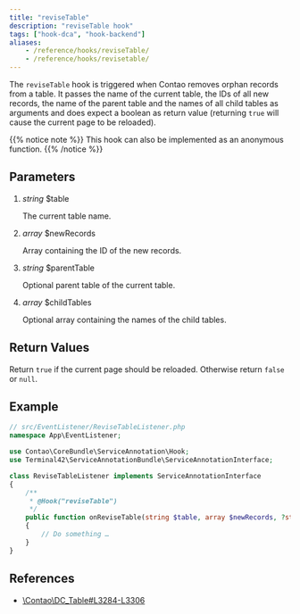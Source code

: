 ```yaml
---
title: "reviseTable"
description: "reviseTable hook"
tags: ["hook-dca", "hook-backend"]
aliases:
    - /reference/hooks/reviseTable/
    - /reference/hooks/revisetable/
---
```



The `reviseTable` hook is triggered when Contao removes orphan records from a
table. It passes the name of the current table, the IDs of all new records, the
name of the parent table and the names of all child tables as arguments and
does expect a boolean as return value (returning `true` will cause the current
page to be reloaded).


{{% notice note %}}
This hook can also be implemented as an anonymous function.
{{% /notice %}}


## Parameters

1. *string* $table

    The current table name.

2. *array* $newRecords

    Array containing the ID of the new records.

3. *string* $parentTable

    Optional parent table of the current table.

4. *array* $childTables

    Optional array containing the names of the child tables.


## Return Values

Return `true` if the current page should be reloaded. Otherwise return `false` or `null`.


## Example

```php
// src/EventListener/ReviseTableListener.php
namespace App\EventListener;

use Contao\CoreBundle\ServiceAnnotation\Hook;
use Terminal42\ServiceAnnotationBundle\ServiceAnnotationInterface;

class ReviseTableListener implements ServiceAnnotationInterface
{
    /**
     * @Hook("reviseTable")
     */
    public function onReviseTable(string $table, array $newRecords, ?string $parentTable, ?array $childTables): ?bool
    {
        // Do something …
    }
}
```


## References

* [\Contao\DC_Table#L3284-L3306](https://github.com/contao/contao/blob/4.7.6/core-bundle/src/Resources/contao/drivers/DC_Table.php#L3284-L3306)
